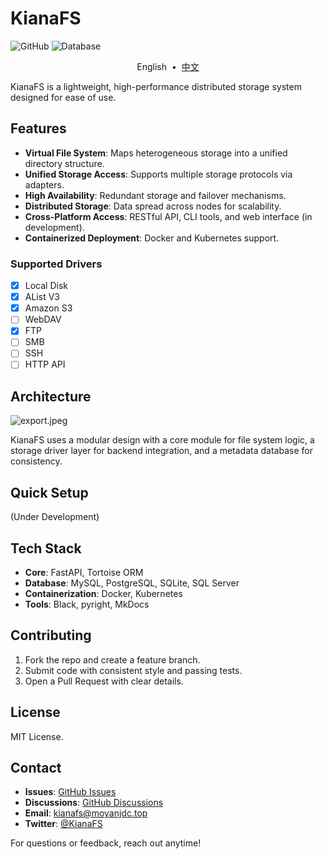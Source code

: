 # KianaFS

![GitHub](https://img.shields.io/github/license/moyanj/kianafs)
![Database](https://img.shields.io/badge/database-PostgreSQL-blue)

<p align="center">
    <a>English</a> &nbsp;&bull;&nbsp;
    <a href="README_zh.md">中文</a>
</p>

KianaFS is a lightweight, high-performance distributed storage system designed for ease of use.

## Features

- **Virtual File System**: Maps heterogeneous storage into a unified directory structure.
- **Unified Storage Access**: Supports multiple storage protocols via adapters.
- **High Availability**: Redundant storage and failover mechanisms.
- **Distributed Storage**: Data spread across nodes for scalability.
- **Cross-Platform Access**: RESTful API, CLI tools, and web interface (in development).
- **Containerized Deployment**: Docker and Kubernetes support.

### Supported Drivers
- [x] Local Disk
- [x] AList V3
- [x] Amazon S3
- [ ] WebDAV
- [x] FTP
- [ ] SMB
- [ ] SSH
- [ ] HTTP API

## Architecture

![export.jpeg](https://s2.loli.net/2025/03/08/DIjrNf3WRTF9uwP.jpg)

KianaFS uses a modular design with a core module for file system logic, a storage driver layer for backend integration, and a metadata database for consistency.

## Quick Setup

(Under Development)

## Tech Stack

- **Core**: FastAPI, Tortoise ORM
- **Database**: MySQL, PostgreSQL, SQLite, SQL Server
- **Containerization**: Docker, Kubernetes
- **Tools**: Black, pyright, MkDocs

## Contributing

1. Fork the repo and create a feature branch.
2. Submit code with consistent style and passing tests.
3. Open a Pull Request with clear details.

## License

MIT License.

## Contact

- **Issues**: [GitHub Issues](https://github.com/moyanj/kianafs/issues)
- **Discussions**: [GitHub Discussions](https://github.com/moyanj/kianafs/discussions)
- **Email**: kianafs@moyanjdc.top
- **Twitter**: [@KianaFS](https://twitter.com/KianaFS)

For questions or feedback, reach out anytime!